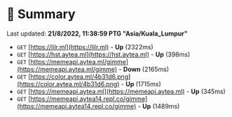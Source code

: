 # 📖 Summary
Last updated: **21/8/2022, 11:38:59 PTG "Asia/Kuala_Lumpur"**

- `GET` [https://lilr.ml](https://lilr.ml) - **Up** (2322ms)
- `GET` [https://hst.aytea.ml](https://hst.aytea.ml) - **Up** (398ms)
- `GET` [https://memeapi.aytea.ml/gimme](https://memeapi.aytea.ml/gimme) - **Down** (2165ms)
- `GET` [https://color.aytea.ml/4b31d6.png](https://color.aytea.ml/4b31d6.png) - **Up** (1715ms)
- `GET` [https://memeapi.aytea.ml](https://memeapi.aytea.ml) - **Up** (345ms)
- `GET` [https://memeapi.aytea14.repl.co/gimme](https://memeapi.aytea14.repl.co/gimme) - **Up** (1489ms)
